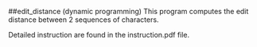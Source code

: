 ##edit_distance (dynamic programming)
This program computes the edit distance between 2 sequences of characters. 

Detailed instruction are found in the instruction.pdf file.
